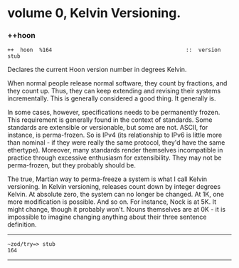 volume 0, Kelvin Versioning.
===========================

### ++hoon

    ++  hoon  %164                                          ::  version stub

Declares the current Hoon version number in degrees Kelvin.

When normal people release normal software, they count by fractions, and
they count up. Thus, they can keep extending and revising their systems
incrementally. This is generally considered a good thing. It generally
is.

In some cases, however, specifications needs to be permanently frozen.
This requirement is generally found in the context of standards. Some
standards are extensible or versionable, but some are not. ASCII, for
instance, is perma-frozen. So is IPv4 (its relationship to IPv6 is
little more than nominal - if they were really the same protocol, they'd
have the same ethertype). Moreover, many standards render themselves
incompatible in practice through excessive enthusiasm for extensibility.
They may not be perma-frozen, but they probably should be.

The true, Martian way to perma-freeze a system is what I call Kelvin
versioning. In Kelvin versioning, releases count down by integer degrees
Kelvin. At absolute zero, the system can no longer be changed. At 1K,
one more modification is possible. And so on. For instance, Nock is at
5K. It might change, though it probably won't. Nouns themselves are at
0K - it is impossible to imagine changing anything about their three
sentence definition.

------------------------------------------------------------------------

    ~zod/try=> stub
    164

------------------------------------------------------------------------
